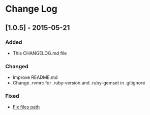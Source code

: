 # Change Log

## [1.0.5] - 2015-05-21

### Added
- This CHANGELOG.md file

### Changed
- Improve README.md
- Change .rvmrc for .ruby-version and .ruby-gemset in .gitignore

### Fixed
- [Fix files path ](https://github.com/javiervidal/isic/pull/1)
